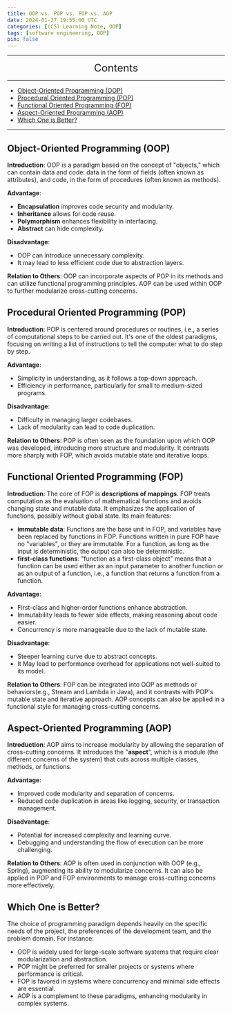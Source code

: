 ```yaml
---
title: OOP vs. POP vs. FOP vs. AOP
date: 2024-01-27 19:55:00 UTC
categories: [(CS) Learning Note, OOP]
tags: [software engineering, OOP]
pin: false
---
```


---
<center><font size='5'> Contents </font></center>

---

<!-- TOC -->
  * [Object-Oriented Programming (OOP)](#object-oriented-programming-oop)
  * [Procedural Oriented Programming (POP)](#procedural-oriented-programming-pop)
  * [Functional Oriented Programming (FOP)](#functional-oriented-programming-fop)
  * [Aspect-Oriented Programming (AOP)](#aspect-oriented-programming-aop)
  * [Which One is Better?](#which-one-is-better)
<!-- TOC -->

---

## Object-Oriented Programming (OOP)

**Introduction**: OOP is a paradigm based on the concept of "objects," which can contain data and code: data in the form of fields (often known as attributes), and code, in the form of procedures (often known as methods).

**Advantage**:
- **Encapsulation** improves code security and modularity.
- **Inheritance** allows for code reuse.
- **Polymorphism** enhances flexibility in interfacing.
- **Abstract** can hide complexity.

**Disadvantage**:
- OOP can introduce unnecessary complexity.
- It may lead to less efficient code due to abstraction layers.

**Relation to Others**: OOP can incorporate aspects of POP in its methods and can utilize functional programming principles. AOP can be used within OOP to further modularize cross-cutting concerns.

## Procedural Oriented Programming (POP)

**Introduction**: POP is centered around procedures or routines, i.e., a series of computational steps to be carried out. It's one of the oldest paradigms, focusing on writing a list of instructions to tell the computer what to do step by step.

**Advantage**:
- Simplicity in understanding, as it follows a top-down approach.
- Efficiency in performance, particularly for small to medium-sized programs.

**Disadvantage**:
- Difficulty in managing larger codebases.
- Lack of modularity can lead to code duplication.

**Relation to Others**: POP is often seen as the foundation upon which OOP was developed, introducing more structure and modularity. It contrasts more sharply with FOP, which avoids mutable state and iterative loops.

## Functional Oriented Programming (FOP)

**Introduction**: The core of FOP is **descriptions of mappings**. FOP treats computation as the evaluation of mathematical functions and avoids changing state and mutable data. It emphasizes the application of functions, possibly without global state. Its main features:
  - **immutable data**: Functions are the base unit in FOP, and variables have been replaced by functions in FOP. Functions written in pure FOP have no "variables", or they are immutable. For a function, as long as the input is deterministic, the output can also be deterministic.
  - **first-class functions**: "function as a first-class object" means that a function can be used either as an input parameter to another function or as an output of a function, i.e., a function that returns a function from a function.

**Advantage**:
- First-class and higher-order functions enhance abstraction.
- Immutability leads to fewer side effects, making reasoning about code easier.
- Concurrency is more manageable due to the lack of mutable state.

**Disadvantage**:
- Steeper learning curve due to abstract concepts.
- It May lead to performance overhead for applications not well-suited to its model.

**Relation to Others**: FOP can be integrated into OOP as methods or behaviors(e.g., Stream and Lambda in Java), and it contrasts with POP's mutable state and iterative approach. AOP concepts can also be applied in a functional style for managing cross-cutting concerns.

## Aspect-Oriented Programming (AOP)

**Introduction**: AOP aims to increase modularity by allowing the separation of cross-cutting concerns. It introduces the "**aspect**", which is a module (the different concerns of the system) that cuts across multiple classes, methods, or functions.

**Advantage**:
- Improved code modularity and separation of concerns.
- Reduced code duplication in areas like logging, security, or transaction management.

**Disadvantage**:
- Potential for increased complexity and learning curve.
- Debugging and understanding the flow of execution can be more challenging.

**Relation to Others**: AOP is often used in conjunction with OOP (e.g., Spring), augmenting its ability to modularize concerns. It can also be applied in POP and FOP environments to manage cross-cutting concerns more effectively.

## Which One is Better?

The choice of programming paradigm depends heavily on the specific needs of the project, the preferences of the development team, and the problem domain. For instance:
- OOP is widely used for large-scale software systems that require clear modularization and abstraction.
- POP might be preferred for smaller projects or systems where performance is critical.
- FOP is favored in systems where concurrency and minimal side effects are essential.
- AOP is a complement to these paradigms, enhancing modularity in complex systems.
